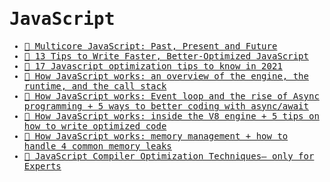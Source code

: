 <samp>

# JavaScript

- [🎥 Multicore JavaScript: Past, Present and Future](https://www.youtube.com/watch?v=FNGFlnUteBU&ab_channel=CITYJSCONFERENCE)
- [📝 13 Tips to Write Faster, Better-Optimized JavaScript](https://medium.com/@bretcameron/13-tips-to-write-faster-better-optimized-javascript-dc1f9ab063d8)
- [📝 17 Javascript optimization tips to know in 2021](https://dev.to/blessingartcreator/17-javascript-optimization-tips-3gil)
- [📝 How JavaScript works: an overview of the engine, the runtime, and the call stack](https://blog.sessionstack.com/how-does-javascript-actually-work-part-1-b0bacc073cf)
- [📝 How JavaScript works: Event loop and the rise of Async programming + 5 ways to better coding with async/await](https://blog.sessionstack.com/how-javascript-works-event-loop-and-the-rise-of-async-programming-5-ways-to-better-coding-with-2f077c4438b5)
- [📝 How JavaScript works: inside the V8 engine + 5 tips on how to write optimized code](https://blog.sessionstack.com/how-javascript-works-inside-the-v8-engine-5-tips-on-how-to-write-optimized-code-ac089e62b12e)
- [📝 How JavaScript works: memory management + how to handle 4 common memory leaks](https://blog.sessionstack.com/how-javascript-works-memory-management-how-to-handle-4-common-memory-leaks-3f28b94cfbec)
- [📝 JavaScript Compiler Optimization Techniques— only for Experts](https://codeburst.io/javascript-compiler-optimization-techniques-only-for-experts-58d6f5f958ca)

</samp>
